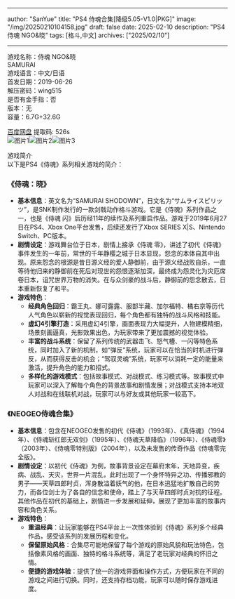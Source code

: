 
---
author: "SanYue"
title: "PS4 侍魂合集[降级5.05-V1.0|PKG]"
image: "/img/20250210104158.jpg"
draft: false
date: 2025-02-10
description: "PS4 侍魂 NGO&晓"
tags: [格斗,中文]
archives: ["2025/02/10"]

---

游戏名称：侍魂 NGO&晓   
SAMURAI    
游戏语言：中文/日语  
首发日期：2019-06-26  
解压密码：wing515  
是否有金手指：否  
版本：无   
容量：6.7G+32.6G

[百度网盘](https://pan.baidu.com/s/1b6Mlje2L9rpxGsasJ7RccA) 提取码: 526s  
![图片1](/img/5588fd.jpg)![图片2](/img/1fbac8.jpg)![图片3](/img/4190c2.jpg)  

游戏简介  
以下是PS4《侍魂》系列相关游戏的简介：

### 《侍魂：晓》
- **基本信息**：英文名为“SAMURAI SHODOWN”，日文名为“サムライスピリッツ”，是SNK制作发行的一款剑戟动作格斗游戏。它是《侍魂》系列作品之一，也是《侍魂 闪》后历经11年的续作及系列重启作品。游戏于2019年6月27日在PS4、Xbox One平台发售，后续还发行了Xbox SERIES X|S、Nintendo Switch、PC版本。
- **剧情设定**：游戏舞台位于日本，剧情上接承《侍魂 零》，讲述了初代《侍魂》事件发生的一年前，常世的千年静樱之城于日本显现，怨念的本体自其中出现。原来怨念的根源是昔日源义经的爱人静御前，由于源义经战败自杀，一直等待他归来的静御前在死后对现世的怨恨逐渐加深，最终成为怨灵化为灾厄席卷日本，诅咒世界万物的消失。在与众剑豪的战斗后，静御前的怨念散去，日本重新恢复了和平。
- **游戏特色**：
    - **经典角色回归**：霸王丸、娜可露露、服部半藏、加尔福特、橘右京等历代人气角色以崭新的视觉表现回归，每个角色都有独特的战斗风格和技能。
    - **虚幻4引擎打造**：采用虚幻4引擎，画面表现力大幅提升，人物建模精细，场景刻画逼真，光影效果出色，为玩家带来了更加震撼的视觉体验。
    - **丰富的战斗系统**：保留了系列传统的武器击飞、怒气槽、一闪等特色系统，同时加入了新的机制，如“弹反”系统，玩家可以在恰当的时机进行弹反，从而获得反击的机会；“驾驭灵魂”系统，玩家可以消耗一定的能量来激活，提升角色的能力和招式。
    - **多样化的游戏模式**：包括故事模式、对战模式、练习模式等。故事模式中玩家可以深入了解每个角色的背景故事和剧情发展；对战模式支持本地双人对战和在线联机对战，玩家可以与好友或其他玩家一较高下。

### 《NEOGEO侍魂合集》
- **基本信息**：包含在NEOGEO发售的初代《侍魂》（1993年）、《真侍魂》（1994年）、《侍魂斩红郎无双剑》（1995年）、《侍魂天草降临》（1996年）、《侍魂零》（2003年）、《侍魂零特别版》（2004年），以及未发售的传奇作品《侍魂零完全版》。
- **剧情设定**：以初代《侍魂》为例，故事背景设定在幕府末年，天地异变，疾病、战乱、天灾，世界一片混乱，此时出现了一个身怀特异之功、传播邪教的男子——天草四郎时贞，浑身散溢着妖气的他，在日本迅猛地扩散自己的势力，而各位剑士为了各自的信念和使命，踏上了与天草四郎时贞对抗的征程。其他作品在初代的基础上，剧情进一步发展和延伸，展现了更加丰富的故事内容和角色关系。
- **游戏特色**：
    - **重温经典**：让玩家能够在PS4平台上一次性体验到《侍魂》系列多个经典作品，感受该系列的发展历程和变化。
    - **保留原始风格**：合集尽可能地保留了每个游戏的原始风貌和玩法特色，包括像素风格的画面、独特的格斗系统等，满足了老玩家对经典的怀旧之情。
    - **便捷的游戏体验**：提供了统一的游戏界面和操作方式，方便玩家在不同的游戏之间进行切换。同时，还支持存档功能，玩家可以随时保存游戏进度。
